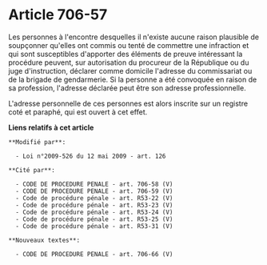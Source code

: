 # Article 706-57

Les personnes à l'encontre desquelles il n'existe aucune raison plausible de soupçonner qu'elles ont commis ou tenté de
commettre une infraction et qui sont susceptibles d'apporter des éléments de preuve intéressant la procédure peuvent, sur
autorisation du procureur de la République ou du juge d'instruction, déclarer comme domicile l'adresse du commissariat ou de
la brigade de gendarmerie. Si la personne a été convoquée en raison de sa profession, l'adresse déclarée peut être son
adresse professionnelle.

L'adresse personnelle de ces personnes est alors inscrite sur un registre coté et paraphé, qui est ouvert à cet effet.

**Liens relatifs à cet article**

	**Modifié par**:

	  - Loi n°2009-526 du 12 mai 2009 - art. 126

	**Cité par**:

	  - CODE DE PROCEDURE PENALE - art. 706-58 (V)
	  - CODE DE PROCEDURE PENALE - art. 706-59 (V)
	  - Code de procédure pénale - art. R53-22 (V)
	  - Code de procédure pénale - art. R53-23 (V)
	  - Code de procédure pénale - art. R53-24 (V)
	  - Code de procédure pénale - art. R53-25 (V)
	  - Code de procédure pénale - art. R53-31 (V)

	**Nouveaux textes**:

	  - CODE DE PROCEDURE PENALE - art. 706-66 (V)
